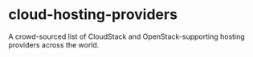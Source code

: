 # cloud-hosting-providers
A crowd-sourced list of CloudStack and OpenStack-supporting hosting providers across the world.
